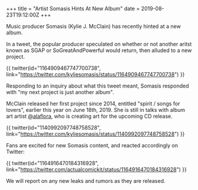 +++
title = "Artist Somasis Hints At New Album"
date = 2019-08-23T19:12:00Z
+++

Music producer Somasis (Kylie J. McClain) has recently hinted at a new album.

In a tweet, the popular producer speculated on whether or not another aritst known as SGAP or
SoGreatAndPowerful would return, then alluded to a new project.

{{ twitter(id="1164909467747700738",
link="https://twitter.com/kyliesomasis/status/1164909467747700738") }}

Responding to an inquiry about what this tweet meant, Somasis responded with "my next project is
just another album". 

McClain released her first project since 2014, entitled "spirit / songs for lovers", earlier this
year on June 18th, 2019. She is still in talks with album art artist
[@alaflora](https://www.twitter.com/alaflora), who is creating art for the upcoming CD release. 

{{ twitter(id="1140992097748758528",
link="https://twitter.com/kyliesomasis/status/1140992097748758528") }}

Fans are excited for new Somasis content, and reacted accordingly on Twitter:

{{ twitter(id="1164916470184316928",
link="https://twitter.com/actualcomickit/status/1164916470184316928") }}

We will report on any new leaks and rumors as they are released.

